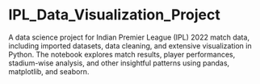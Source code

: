 # IPL_Data_Visualization_Project
A data science project for Indian Premier League (IPL) 2022 match data, including imported datasets, data cleaning, and extensive visualization in Python. The notebook explores match results, player performances, stadium-wise analysis, and other insightful patterns using pandas, matplotlib, and seaborn.
